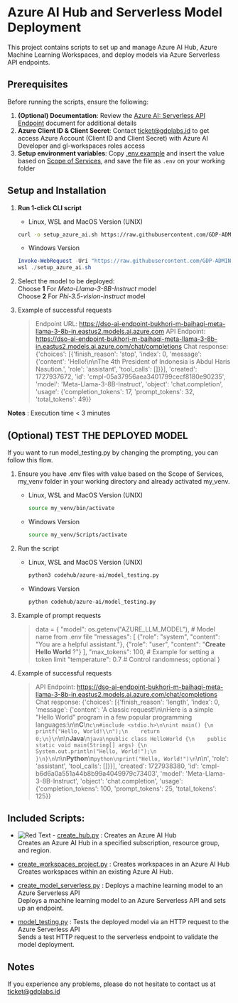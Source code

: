 # Azure AI Hub and Serverless Model Deployment

This project contains scripts to set up and manage Azure AI Hub, Azure Machine Learning Workspaces, and deploy models via Azure Serverless API endpoints.

## Prerequisites
Before running the scripts, ensure the following:
1. **(Optional) Documentation**: Review the [Azure AI: Serverless API Endpoint](https://docs.google.com/document/d/1WCm0Rdd552P_3OoerX-kHHNdPWfbNtpRX6oEbxj11Wc/edit?usp=sharing) document for additional details
2. **Azure Client ID & Client Secret**: Contact ticket@gdplabs.id to get access Azure Account (Client ID and Client Secret) with Azure AI Developer and gl-workspaces roles access
3. **Setup environment variables**: Copy [.env.example](.env.example) and insert the value based on [Scope of Services](https://docs.google.com/document/d/1WCm0Rdd552P_3OoerX-kHHNdPWfbNtpRX6oEbxj11Wc/edit#heading=h.lfdykfqkf1d5), and save the file as `.env` on your working folder

## Setup and Installation
1. **Run 1-click CLI script**
    - Linux, WSL and MacOS Version (UNIX)
    ```bash
    curl -o setup_azure_ai.sh https://raw.githubusercontent.com/GDP-ADMIN/codehub/main/azure-ai/setup_azure_ai.sh && chmod 755 setup_azure_ai.sh && bash setup_azure_ai.sh
    ```

    - Windows Version
    ```powershell
    Invoke-WebRequest -Uri "https://raw.githubusercontent.com/GDP-ADMIN/codehub/main/azure-ai/setup_azure_ai.sh" -OutFile "setup_azure_ai.sh"
    wsl ./setup_azure_ai.sh
    ```

2. Select the model to be deployed: \
   Choose **1** For *Meta-Llama-3-8B-Instruct* model \
   Choose **2** For *Phi-3.5-vision-instruct* model

3. Example of successful requests
    > Endpoint URL: https://dso-ai-endpoint-bukhori-m-baihaqi-meta-llama-3-8b-in.eastus2.models.ai.azure.com
API Endpoint: https://dso-ai-endpoint-bukhori-m-baihaqi-meta-llama-3-8b-in.eastus2.models.ai.azure.com/chat/completions
Chat response:  {'choices': [{'finish_reason': 'stop', 'index': 0, 'message': {'content': 'Hello!\n\nThe 4th President of Indonesia is Abdul Haris Nasution.', 'role': 'assistant', 'tool_calls': []}}], 'created': 1727937672, 'id': 'cmpl-05a37956aea3401799cecf8180e90235', 'model': 'Meta-Llama-3-8B-Instruct', 'object': 'chat.completion', 'usage': {'completion_tokens': 17, 'prompt_tokens': 32, 'total_tokens': 49}}

**Notes** : Execution time < 3 minutes

## (Optional) TEST THE DEPLOYED MODEL
If you want to run model_testing.py by changing the prompting, you can follow this flow.
1. Ensure you have .env files with value based on the Scope of Services, my_venv folder in your working directory and already activated my_venv.   
    - Linux, WSL and MacOS Version (UNIX)
      ```bash
      source my_venv/bin/activate
      ``` 
    
    - Windows Version
      ```bash
      source my_venv/Scripts/activate
      ```
2. Run the script 
    - Linux, WSL and MacOS Version (UNIX)
      ```bash
      python3 codehub/azure-ai/model_testing.py
      ```
    - Windows Version
      ```bash
      python codehub/azure-ai/model_testing.py
      ```
3. Example of prompt requests
    > data = {
  "model": os.getenv("AZURE_LLM_MODEL"),  # Model name from .env file
  "messages": [
      {"role": "system", "content": "You are a helpful assistant."},
      {"role": "user", "content": "**Create Hello World** ?"}
  ],
  "max_tokens": 100,  # Example for setting a token limit
  "temperature": 0.7  # Control randomness; optional
}

4. Example of successful requests
    > API Endpoint: https://dso-ai-endpoint-bukhori-m-baihaqi-meta-llama-3-8b-in.eastus2.models.ai.azure.com/chat/completions
Chat response:  {'choices': [{'finish_reason': 'length', 'index': 0, 'message': {'content': 'A classic request!\n\nHere is a simple "Hello World" program in a few popular programming languages:\n\n**C**\n```c\n#include <stdio.h>\n\nint main() {\n    printf("Hello, World!\\n");\n    return 0;\n}\n```\n\n**Java**\n```java\npublic class HelloWorld {\n    public static void main(String[] args) {\n        System.out.println("Hello, World!");\n    }\n}\n```\n\n**Python**\n```python\nprint("Hello, World!")\n```\n\n', 'role': 'assistant', 'tool_calls': []}}], 'created': 1727938380, 'id': 'cmpl-b6d6a0a551a44b8b99a4049979c73403', 'model': 'Meta-Llama-3-8B-Instruct', 'object': 'chat.completion', 'usage': {'completion_tokens': 100, 'prompt_tokens': 25, 'total_tokens': 125}}


## Included Scripts:
- ![Red Text](https://img.shields.io/badge/Administrator%20Only-FF0000) - [create_hub.py](create_hub.py) : Creates an Azure AI Hub \
 Creates an Azure AI Hub in a specified subscription, resource group, and region.

- [create_workspaces_project.py](create_workspaces_project.py) : Creates workspaces in an Azure AI Hub \
Creates workspaces within an existing Azure AI Hub.

- [create_model_serverless.py](create_model_serverless.py) : Deploys a machine learning model to an Azure Serverless API \
Deploys a machine learning model to an Azure Serverless API and sets up an endpoint.

- [model_testing.py](model_testing.py) : Tests the deployed model via an HTTP request to the Azure Serverless API \
Sends a test HTTP request to the serverless endpoint to validate the model deployment.

## Notes
If you experience any problems, please do not hesitate to contact us at ticket@gdplabs.id